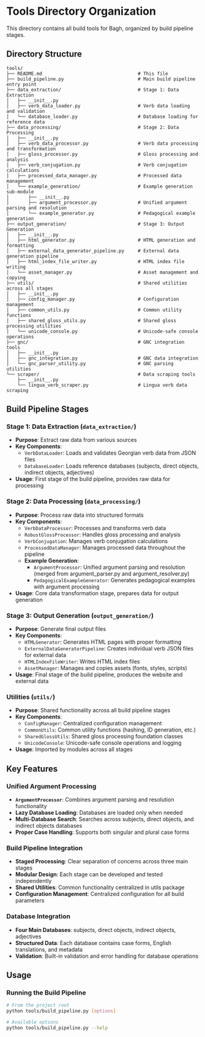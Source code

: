 # Tools Directory Organization

This directory contains all build tools for Bagh, organized by build pipeline stages.

## Directory Structure

```
tools/
├── README.md                                   # This file
├── build_pipeline.py                           # Main build pipeline entry point
├── data_extraction/                            # Stage 1: Data Extraction
│   ├── __init__.py
│   ├── verb_data_loader.py                     # Verb data loading and validation
│   └── database_loader.py                      # Database loading for reference data
├── data_processing/                            # Stage 2: Data Processing
│   ├── __init__.py
│   ├── verb_data_processor.py                  # Verb data processing and transformation
│   ├── gloss_processor.py                      # Gloss processing and analysis
│   ├── verb_conjugation.py                     # Verb conjugation calculations
│   ├── processed_data_manager.py               # Processed data management
│   └── example_generation/                     # Example generation sub-module
│       ├── __init__.py
│       ├── argument_processor.py               # Unified argument parsing and resolution
│       └── example_generator.py                # Pedagogical example generation
├── output_generation/                          # Stage 3: Output Generation
│   ├── __init__.py
│   ├── html_generator.py                       # HTML generation and formatting
│   ├── external_data_generator_pipeline.py     # External data generation pipeline
│   ├── html_index_file_writer.py               # HTML index file writing
│   └── asset_manager.py                        # Asset management and copying
├── utils/                                      # Shared utilities across all stages
│   ├── __init__.py
│   ├── config_manager.py                       # Configuration management
│   ├── common_utils.py                         # Common utility functions
│   ├── shared_gloss_utils.py                   # Shared gloss processing utilities
│   └── unicode_console.py                      # Unicode-safe console operations
├── gnc/                                        # GNC integration tools
│   ├── __init__.py
│   ├── gnc_integration.py                      # GNC data integration
│   └── gnc_parser_utility.py                   # GNC parsing utilities
└── scraper/                                    # Data scraping tools
    ├── __init__.py
    └── lingua_verb_scraper.py                  # Lingua verb data scraping
```

## Build Pipeline Stages

### Stage 1: Data Extraction (`data_extraction/`)
- **Purpose**: Extract raw data from various sources
- **Key Components**:
  - `VerbDataLoader`: Loads and validates Georgian verb data from JSON files
  - `DatabaseLoader`: Loads reference databases (subjects, direct objects, indirect objects, adjectives)
- **Usage**: First stage of the build pipeline, provides raw data for processing

### Stage 2: Data Processing (`data_processing/`)
- **Purpose**: Process raw data into structured formats
- **Key Components**:
  - `VerbDataProcessor`: Processes and transforms verb data
  - `RobustGlossProcessor`: Handles gloss processing and analysis
  - `VerbConjugation`: Manages verb conjugation calculations
  - `ProcessedDataManager`: Manages processed data throughout the pipeline
  - **Example Generation**:
    - `ArgumentProcessor`: Unified argument parsing and resolution (merged from argument_parser.py and argument_resolver.py)
    - `PedagogicalExampleGenerator`: Generates pedagogical examples with argument processing
- **Usage**: Core data transformation stage, prepares data for output generation

### Stage 3: Output Generation (`output_generation/`)
- **Purpose**: Generate final output files
- **Key Components**:
  - `HTMLGenerator`: Generates HTML pages with proper formatting
  - `ExternalDataGeneratorPipeline`: Creates individual verb JSON files for external data
  - `HTMLIndexFileWriter`: Writes HTML index files
  - `AssetManager`: Manages and copies assets (fonts, styles, scripts)
- **Usage**: Final stage of the build pipeline, produces the website and external data

### Utilities (`utils/`)
- **Purpose**: Shared functionality across all build pipeline stages
- **Key Components**:
  - `ConfigManager`: Centralized configuration management
  - `CommonUtils`: Common utility functions (hashing, ID generation, etc.)
  - `SharedGlossUtils`: Shared gloss processing foundation classes
  - `UnicodeConsole`: Unicode-safe console operations and logging
- **Usage**: Imported by modules across all stages

## Key Features

### Unified Argument Processing
- **`ArgumentProcessor`**: Combines argument parsing and resolution functionality
- **Lazy Database Loading**: Databases are loaded only when needed
- **Multi-Database Search**: Searches across subjects, direct objects, and indirect objects databases
- **Proper Case Handling**: Supports both singular and plural case forms

### Build Pipeline Integration
- **Staged Processing**: Clear separation of concerns across three main stages
- **Modular Design**: Each stage can be developed and tested independently
- **Shared Utilities**: Common functionality centralized in utils package
- **Configuration Management**: Centralized configuration for all build parameters

### Database Integration
- **Four Main Databases**: subjects, direct objects, indirect objects, adjectives
- **Structured Data**: Each database contains case forms, English translations, and metadata
- **Validation**: Built-in validation and error handling for database operations

## Usage

### Running the Build Pipeline
```bash
# From the project root
python tools/build_pipeline.py [options]

# Available options
python tools/build_pipeline.py --help
```
